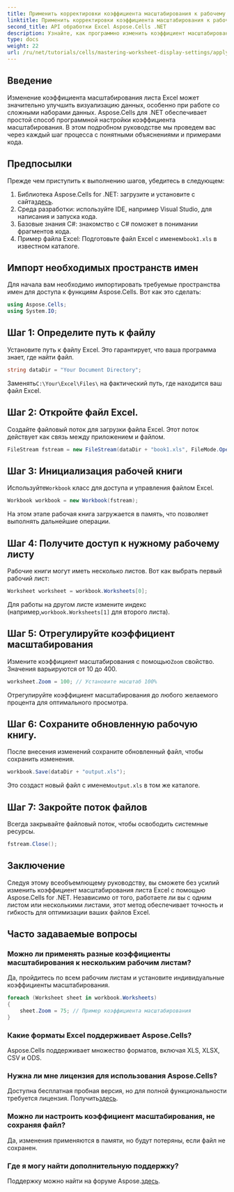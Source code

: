 ```yaml
---
title: Применить корректировки коэффициента масштабирования к рабочему листу
linktitle: Применить корректировки коэффициента масштабирования к рабочему листу
second_title: API обработки Excel Aspose.Cells .NET
description: Узнайте, как программно изменить коэффициент масштабирования листов Excel с помощью Aspose.Cells для .NET. Следуйте нашему пошаговому руководству с подробными примерами кода, чтобы улучшить визуализацию файлов Excel.
type: docs
weight: 22
url: /ru/net/tutorials/cells/mastering-worksheet-display-settings/apply-zoom-factor-adjustments/
---
```

## Введение

Изменение коэффициента масштабирования листа Excel может значительно улучшить визуализацию данных, особенно при работе со сложными наборами данных. Aspose.Cells для .NET обеспечивает простой способ программной настройки коэффициента масштабирования. В этом подробном руководстве мы проведем вас через каждый шаг процесса с понятными объяснениями и примерами кода.

## Предпосылки  

Прежде чем приступить к выполнению шагов, убедитесь в следующем:  

1.  Библиотека Aspose.Cells for .NET: загрузите и установите с сайта[здесь](https://releases.aspose.com/cells/net/).  
2. Среда разработки: используйте IDE, например Visual Studio, для написания и запуска кода.  
3. Базовые знания C#: знакомство с C# поможет в понимании фрагментов кода.  
4.  Пример файла Excel: Подготовьте файл Excel с именем`book1.xls` в известном каталоге.  

## Импорт необходимых пространств имен  

Для начала вам необходимо импортировать требуемые пространства имен для доступа к функциям Aspose.Cells. Вот как это сделать:  

```csharp
using Aspose.Cells;
using System.IO;
```

## Шаг 1: Определите путь к файлу  

Установите путь к файлу Excel. Это гарантирует, что ваша программа знает, где найти файл.  

```csharp
string dataDir = "Your Document Directory";
```

 Заменять`C:\Your\Excel\Files\` на фактический путь, где находится ваш файл Excel.  

## Шаг 2: Откройте файл Excel.  

Создайте файловый поток для загрузки файла Excel. Этот поток действует как связь между приложением и файлом.  

```csharp
FileStream fstream = new FileStream(dataDir + "book1.xls", FileMode.Open);
```

## Шаг 3: Инициализация рабочей книги  

 Используйте`Workbook` класс для доступа и управления файлом Excel.  

```csharp
Workbook workbook = new Workbook(fstream);
```

На этом этапе рабочая книга загружается в память, что позволяет выполнять дальнейшие операции.  

## Шаг 4: Получите доступ к нужному рабочему листу  

Рабочие книги могут иметь несколько листов. Вот как выбрать первый рабочий лист:  

```csharp
Worksheet worksheet = workbook.Worksheets[0];
```

 Для работы на другом листе измените индекс (например,`workbook.Worksheets[1]` для второго листа).  

## Шаг 5: Отрегулируйте коэффициент масштабирования  

 Измените коэффициент масштабирования с помощью`Zoom` свойство. Значения варьируются от 10 до 400.  

```csharp
worksheet.Zoom = 100; // Установите масштаб 100%
```

Отрегулируйте коэффициент масштабирования до любого желаемого процента для оптимального просмотра.  

## Шаг 6: Сохраните обновленную рабочую книгу.  

После внесения изменений сохраните обновленный файл, чтобы сохранить изменения.  

```csharp
workbook.Save(dataDir + "output.xls");
```

 Это создаст новый файл с именем`output.xls` в том же каталоге.  

## Шаг 7: Закройте поток файлов  

Всегда закрывайте файловый поток, чтобы освободить системные ресурсы.  

```csharp
fstream.Close();
```

## Заключение  

Следуя этому всеобъемлющему руководству, вы сможете без усилий изменить коэффициент масштабирования листа Excel с помощью Aspose.Cells for .NET. Независимо от того, работаете ли вы с одним листом или несколькими листами, этот метод обеспечивает точность и гибкость для оптимизации ваших файлов Excel.  


## Часто задаваемые вопросы  

### Можно ли применять разные коэффициенты масштабирования к нескольким рабочим листам?  
Да, пройдитесь по всем рабочим листам и установите индивидуальные коэффициенты масштабирования.  

```csharp
foreach (Worksheet sheet in workbook.Worksheets)
{
    sheet.Zoom = 75; // Пример коэффициента масштабирования
}
```

### Какие форматы Excel поддерживает Aspose.Cells?  
Aspose.Cells поддерживает множество форматов, включая XLS, XLSX, CSV и ODS.  

### Нужна ли мне лицензия для использования Aspose.Cells?  
 Доступна бесплатная пробная версия, но для полной функциональности требуется лицензия. Получить[здесь](https://purchase.aspose.com/buy).  

### Можно ли настроить коэффициент масштабирования, не сохраняя файл?  
Да, изменения применяются в памяти, но будут потеряны, если файл не сохранен.  

### Где я могу найти дополнительную поддержку?  
 Поддержку можно найти на форуме Aspose.[здесь](https://forum.aspose.com/c/cells/9).

